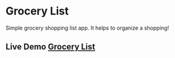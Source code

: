 # Grocery List

Simple grocery shopping list app. It helps to organize a shopping!

## Live Demo [Grocery List](https://grocery-list-0aa1b1.netlify.app/)

